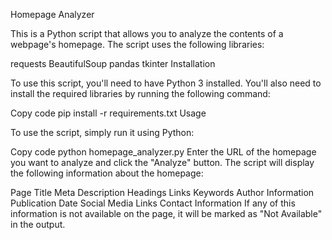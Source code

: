 Homepage Analyzer

This is a Python script that allows you to analyze the contents of a webpage's homepage. The script uses the following libraries:

requests
BeautifulSoup
pandas
tkinter
Installation

To use this script, you'll need to have Python 3 installed. You'll also need to install the required libraries by running the following command:

Copy code
pip install -r requirements.txt
Usage

To use the script, simply run it using Python:

Copy code
python homepage_analyzer.py
Enter the URL of the homepage you want to analyze and click the "Analyze" button. The script will display the following information about the homepage:

Page Title
Meta Description
Headings
Links
Keywords
Author Information
Publication Date
Social Media Links
Contact Information
If any of this information is not available on the page, it will be marked as "Not Available" in the output.
